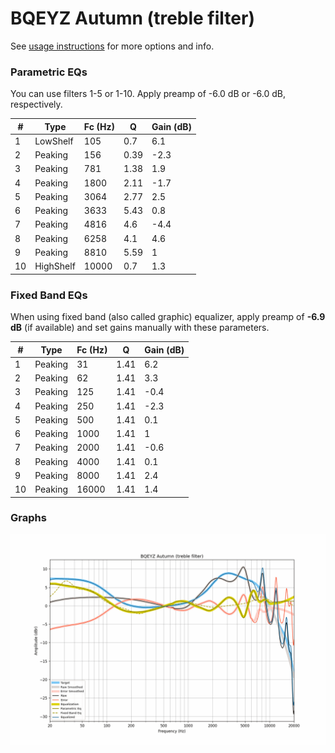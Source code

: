 # BQEYZ Autumn (treble filter)
See [usage instructions](https://github.com/jaakkopasanen/AutoEq#usage) for more options and info.

### Parametric EQs
You can use filters 1-5 or 1-10. Apply preamp of -6.0 dB or -6.0 dB, respectively.

|   # | Type      |   Fc (Hz) |    Q |   Gain (dB) |
|-----|-----------|-----------|------|-------------|
|   1 | LowShelf  |       105 | 0.7  |         6.1 |
|   2 | Peaking   |       156 | 0.39 |        -2.3 |
|   3 | Peaking   |       781 | 1.38 |         1.9 |
|   4 | Peaking   |      1800 | 2.11 |        -1.7 |
|   5 | Peaking   |      3064 | 2.77 |         2.5 |
|   6 | Peaking   |      3633 | 5.43 |         0.8 |
|   7 | Peaking   |      4816 | 4.6  |        -4.4 |
|   8 | Peaking   |      6258 | 4.1  |         4.6 |
|   9 | Peaking   |      8810 | 5.59 |         1   |
|  10 | HighShelf |     10000 | 0.7  |         1.3 |

### Fixed Band EQs
When using fixed band (also called graphic) equalizer, apply preamp of **-6.9 dB** (if available) and set gains manually with these parameters.

|   # | Type    |   Fc (Hz) |    Q |   Gain (dB) |
|-----|---------|-----------|------|-------------|
|   1 | Peaking |        31 | 1.41 |         6.2 |
|   2 | Peaking |        62 | 1.41 |         3.3 |
|   3 | Peaking |       125 | 1.41 |        -0.4 |
|   4 | Peaking |       250 | 1.41 |        -2.3 |
|   5 | Peaking |       500 | 1.41 |         0.1 |
|   6 | Peaking |      1000 | 1.41 |         1   |
|   7 | Peaking |      2000 | 1.41 |        -0.6 |
|   8 | Peaking |      4000 | 1.41 |         0.1 |
|   9 | Peaking |      8000 | 1.41 |         2.4 |
|  10 | Peaking |     16000 | 1.41 |         1.4 |

### Graphs
![](./BQEYZ%20Autumn%20(treble%20filter).png)
